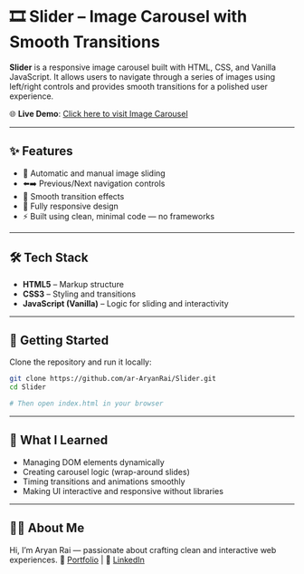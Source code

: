 # 🎞️ Slider – Image Carousel with Smooth Transitions

**Slider** is a responsive image carousel built with HTML, CSS, and Vanilla JavaScript. It allows users to navigate through a series of images using left/right controls and provides smooth transitions for a polished user experience.

🌐 **Live Demo**: [Click here to visit Image Carousel](https://ar-aryanrai.github.io/Slider/)

---

## ✨ Features

- 🔄 Automatic and manual image sliding
- ⬅️➡️ Previous/Next navigation controls
- 💫 Smooth transition effects
- 📱 Fully responsive design
- ⚡ Built using clean, minimal code — no frameworks

---

## 🛠 Tech Stack

- **HTML5** – Markup structure  
- **CSS3** – Styling and transitions  
- **JavaScript (Vanilla)** – Logic for sliding and interactivity

---

## 🚀 Getting Started

Clone the repository and run it locally:

```bash
git clone https://github.com/ar-AryanRai/Slider.git
cd Slider
```
```bash
# Then open index.html in your browser
```

---

## 🧠 What I Learned

- Managing DOM elements dynamically
- Creating carousel logic (wrap-around slides)
- Timing transitions and animations smoothly
- Making UI interactive and responsive without libraries

---

## 🙋‍♂️ About Me
Hi, I’m Aryan Rai — passionate about crafting clean and interactive web experiences.
🎯 [Portfolio](aryan-rai-portfolio.netlify.app) | 💼 [LinkedIn](https://linkedin.com/in/aryanrai823)
